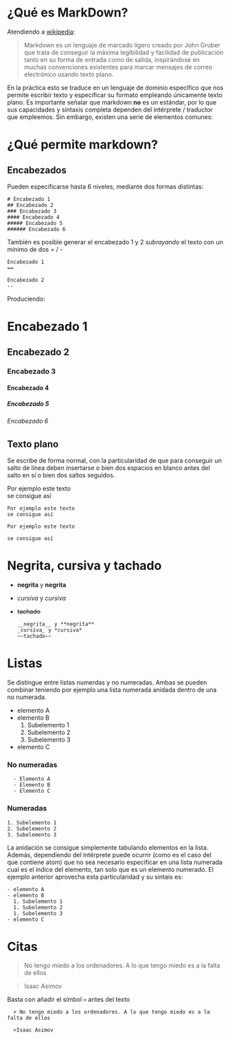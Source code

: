# ¿Qué es MarkDown?
Atendiendo a [wikipedia](https://es.wikipedia.org/wiki/Markdown#/media/File:Markdown_Syntax_in_gedit.png):

>Markdown es un lenguaje de marcado ligero creado por John Gruber que trata de conseguir la máxima legibilidad y facilidad de publicación tanto en su forma de entrada como de salida, inspirándose en muchas convenciones existentes para marcar mensajes de correo electrónico usando texto plano.

En la práctica esto se traduce en un lenguaje de dominio específico que nos permite escribir texto y especificar su formato empleando únicamente texto plano. Es importante señalar que markdown **no** es un estándar, por lo que sus capacidades y sintaxis completa dependen del intérprete / traductor que empleemos. Sin embargo, existen una serie de elementos comunes:

# ¿Qué permite markdown?

## Encabezados
Pueden especificarse hasta 6 niveles, mediante dos formas distintas:

    # Encabezado 1
    ## Encabezado 2
    ### Encabezado 3
    #### Encabezado 4
    ##### Encabezado 5
    ###### Encabezado 6

También es posible generar el encabezado 1 y 2 _subrayando_ el texto con un mínimo de dos = / -

    Encabezado 1
    ==

    Encabezado 2
    --

Produciendo:

# Encabezado 1
## Encabezado 2
### Encabezado 3
#### Encabezado 4
##### Encabezado 5
###### Encabezado 6


## Texto plano
Se escribe de forma normal, con la particularidad de que para conseguir un salto de línea deben insertarse o bien dos espacios en blanco antes del salto en sí o bien dos saltos seguidos.

Por ejemplo este texto  
se consigue así

    Por ejemplo este texto  
    se consigue así

    Por ejemplo este texto

    se consigue así

# Negrita, cursiva y tachado
- __negrita__ y **negrita**
- _cursiva_ y *cursiva*
- ~~tachado~~

      __negrita__ y **negrita**
      _cursiva_ y *cursiva*
      ~~tachado~~

# Listas
Se distingue entre listas numerdas y no numeradas. Ambas se pueden combinar teniendo por ejemplo una lista numerada anidada dentro de una no numerada.

- elemento A
- elemento B
  1. Subelemento 1
  1. Subelemento 2
  1. Subelemento 3
- elemento C

### No numeradas
      - Elemento A
      - Elemento B
      - Elemento C

### Numeradas       
    1. Subelemento 1
    2. Subelemento 2
    3. Subelemento 3

La anidación se consigue simplemente tabulando elementos en la lista. Además, dependiendo del intérprete puede ocurrir (como es el caso del que contiene atom) que no sea necesario especificar en una lista numerada cual es el índice del elemento, tan solo que es un elemento numerado. El ejemplo anterior aprovecha esta particularidad y su sintais es:

    - elemento A
    - elemento B
      1. Subelemento 1
      1. Subelemento 2
      1. Subelemento 3
    - elemento C

# Citas

> No tengo miedo a los ordenadores. A lo que tengo miedo es a la falta de ellos  

>Isaac Asimov

Basta con añadir el símbol `>` antes del texto

      > No tengo miedo a los ordenadores. A lo que tengo miedo es a la falta de ellos  

      >Isaac Asimov
